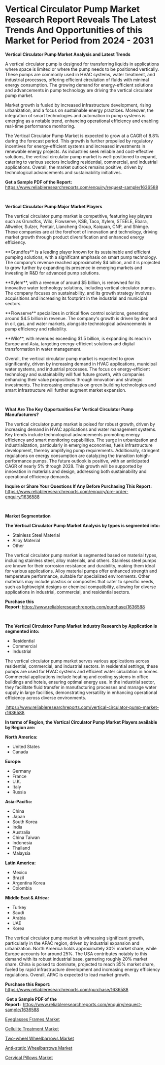 <p><h1>Vertical Circulator Pump Market Research Report Reveals The Latest Trends And Opportunities of this Market for Period from 2024 - 2031</h1></p><p><strong>Vertical Circulator Pump Market Analysis and Latest Trends</strong></p>
<p><p>A vertical circulator pump is designed for transferring liquids in applications where space is limited or where the pump needs to be positioned vertically. These pumps are commonly used in HVAC systems, water treatment, and industrial processes, offering efficient circulation of fluids with minimal energy consumption. The growing demand for energy-efficient solutions and advancements in pump technology are driving the vertical circulator pump market.</p><p>Market growth is fueled by increased infrastructure development, rising urbanization, and a focus on sustainable energy practices. Moreover, the integration of smart technologies and automation in pump systems is emerging as a notable trend, enhancing operational efficiency and enabling real-time performance monitoring.</p><p>The Vertical Circulator Pump Market is expected to grow at a CAGR of 8.8% during the forecast period. This growth is further propelled by regulatory incentives for energy-efficient systems and increased investments in renewable energy projects. As industries seek reliable and cost-effective solutions, the vertical circulator pump market is well-positioned to expand, catering to various sectors including residential, commercial, and industrial applications. Overall, the market outlook remains positive, driven by technological advancements and sustainability initiatives.</p></p>
<p><strong>Get a Sample PDF of the Report:&nbsp;</strong> <a href="https://www.reliableresearchreports.com/enquiry/request-sample/1636588">https://www.reliableresearchreports.com/enquiry/request-sample/1636588</a></p>
<p>&nbsp;</p>
<p><strong>Vertical Circulator Pump Major Market Players</strong></p>
<p><p>The vertical circulator pump market is competitive, featuring key players such as Grundfos, Wilo, Flowserve, KSB, Taco, Xylem, STEELE, Ebara, Allweiler, Sulzer, Pentair, Liancheng Group, Kaiquan, CNP, and Shimge. These companies are at the forefront of innovation and technology, driving market growth through product diversification and enhanced energy efficiency.</p><p>**Grundfos** is a leading player known for its sustainable and efficient pumping solutions, with a significant emphasis on smart pump technology. The company’s revenue reached approximately $4 billion, and it is projected to grow further by expanding its presence in emerging markets and investing in R&D for advanced pump solutions.</p><p>**Xylem**, with a revenue of around $5 billion, is renowned for its innovative water technology solutions, including vertical circulator pumps. The company focuses on sustainability, and its growth strategy involves acquisitions and increasing its footprint in the industrial and municipal sectors.</p><p>**Flowserve** specializes in critical flow control solutions, generating around $4.5 billion in revenue. The company's growth is driven by demand in oil, gas, and water markets, alongside technological advancements in pump efficiency and reliability.</p><p>**Wilo**, with revenues exceeding $1.5 billion, is expanding its reach in Europe and Asia, targeting energy-efficient solutions and digital transformation in water management.</p><p>Overall, the vertical circulator pump market is expected to grow significantly, driven by increasing demand in HVAC applications, municipal water systems, and industrial processes. The focus on energy-efficient technology and sustainability will fuel future growth, with companies enhancing their value propositions through innovation and strategic investments. The increasing emphasis on green building technologies and smart infrastructure will further augment market expansion.</p></p>
<p>&nbsp;</p>
<p><strong>What Are The Key Opportunities For Vertical Circulator Pump Manufacturers?</strong></p>
<p><p>The vertical circulator pump market is poised for robust growth, driven by increasing demand in HVAC applications and water management systems. Key trends include technological advancements promoting energy efficiency and smart monitoring capabilities. The surge in urbanization and industrialization, particularly in emerging economies, fuels infrastructure development, thereby amplifying pump requirements. Additionally, stringent regulations on energy consumption are catalyzing the transition tohigh-performance pumps. The future outlook is positive, with an anticipated CAGR of nearly 5% through 2028. This growth will be supported by innovation in materials and design, addressing both sustainability and operational efficiency demands.</p></p>
<p><strong>Inquire or Share Your Questions If Any Before Purchasing This Report:</strong> <a href="https://www.reliableresearchreports.com/enquiry/pre-order-enquiry/1636588">https://www.reliableresearchreports.com/enquiry/pre-order-enquiry/1636588</a></p>
<p>&nbsp;</p>
<p><strong>Market Segmentation</strong></p>
<p><strong>The Vertical Circulator Pump Market Analysis by types is segmented into:</strong></p>
<p><ul><li>Stainless Steel Material</li><li>Alloy Material</li><li>Other</li></ul></p>
<p><p>The vertical circulator pump market is segmented based on material types, including stainless steel, alloy materials, and others. Stainless steel pumps are known for their corrosion resistance and durability, making them ideal for various applications. Alloy material pumps offer enhanced strength and temperature performance, suitable for specialized environments. Other materials may include plastics or composites that cater to specific needs, such as lightweight designs or chemical compatibility, allowing for diverse applications in industrial, commercial, and residential sectors.</p></p>
<p><strong>Purchase this Report:&nbsp;</strong><a href="https://www.reliableresearchreports.com/purchase/1636588">https://www.reliableresearchreports.com/purchase/1636588</a></p>
<p>&nbsp;</p>
<p><strong>The Vertical Circulator Pump Market Industry Research by Application is segmented into:</strong></p>
<p><ul><li>Residential</li><li>Commercial</li><li>Industrial</li></ul></p>
<p><p>The vertical circulator pump market serves various applications across residential, commercial, and industrial sectors. In residential settings, these pumps are used for HVAC systems and efficient water circulation in homes. Commercial applications include heating and cooling systems in office buildings and hotels, ensuring optimal energy use. In the industrial sector, they facilitate fluid transfer in manufacturing processes and manage water supply in large facilities, demonstrating versatility in enhancing operational efficiency across diverse environments.</p></p>
<p><a href="https://www.reliableresearchreports.com/vertical-circulator-pump-market-r1636588">&nbsp;https://www.reliableresearchreports.com/vertical-circulator-pump-market-r1636588</a></p>
<p><strong>In terms of Region, the Vertical Circulator Pump Market Players available by Region are:</strong></p>
<p>
    <p> <strong> North America: </strong>
        <ul>
            <li>United States</li>
            <li>Canada</li>
        </ul>
        </p> 
    <p> <strong> Europe: </strong>
        <ul>
            <li>Germany</li>
            <li>France</li>
            <li>U.K.</li>
            <li>Italy</li>
            <li>Russia</li>
        </ul>
        </p> 
    <p> <strong> Asia-Pacific: </strong>
        <ul>
            <li>China</li>
            <li>Japan</li>
            <li>South Korea</li>
            <li>India</li>
            <li>Australia</li>
            <li>China Taiwan</li>
            <li>Indonesia</li>
            <li>Thailand</li>
            <li>Malaysia</li>
        </ul>
        </p> 
    <p> <strong> Latin America: </strong>
        <ul>
            <li>Mexico</li>
            <li>Brazil</li>
            <li>Argentina Korea</li>
            <li>Colombia</li>
        </ul>
        </p> 
    <p> <strong> Middle East & Africa: </strong>
        <ul>
            <li>Turkey</li>
            <li>Saudi</li>
            <li>Arabia</li>
            <li>UAE</li>
            <li>Korea</li>
        </ul>
    </p>
    </p>
<p><p>The vertical circulator pump market is witnessing significant growth, particularly in the APAC region, driven by industrial expansion and urbanization. North America holds approximately 30% market share, while Europe accounts for around 25%. The USA contributes notably to this demand with its robust industrial base, garnering roughly 20% market share. China is poised to dominate, projected to reach 35% market share, fueled by rapid infrastructure development and increasing energy efficiency regulations. Overall, APAC is expected to lead market growth.</p></p>
<p><strong>Purchase this Report: </strong><a href="https://www.reliableresearchreports.com/purchase/1636588">https://www.reliableresearchreports.com/purchase/1636588</a></p>
<p>&nbsp;<strong>Get a Sample PDF of the Report:&nbsp;&nbsp;</strong><a href="https://www.reliableresearchreports.com/enquiry/request-sample/1636588">https://www.reliableresearchreports.com/enquiry/request-sample/1636588</a></p>
<p><strong></strong></p>
<p><p><a href="https://issuu.com/reportprime-2/docs/eyeglasses-frames-market-size-2030._d350f61333606a">Eyeglasses Frames Market</a></p><p><a href="https://www.linkedin.com/pulse/emerging-cellulite-treatment-market-opportunities-analysis-investors-qepgc">Cellulite Treatment Market</a></p><p><a href="https://github.com/Rekhakhatun65/Market-Research-Report-List-1/blob/main/two-wheel-wheelbarrows-market.md">Two-wheel Wheelbarrows Market</a></p><p><a href="https://github.com/FosterFahey91/Market-Research-Report-List-1/blob/main/anti-static-wheelbarrows-market.md">Anti-static Wheelbarrows Market</a></p><p><a href="https://www.linkedin.com/pulse/cervical-pillows-market-revolution-2024-2031-trends-shaping-4anoe?trackingId=lHflk6WBSM6QHam4Mm6QbA%3D%3D">Cervical Pillows Market</a></p></p>